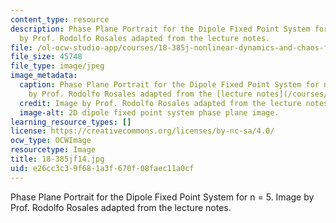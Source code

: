 ```yaml
---
content_type: resource
description: Phase Plane Portrait for the Dipole Fixed Point System for n = 5. Image
  by Prof. Rodolfo Rosales adapted from the lecture notes.
file: /ol-ocw-studio-app/courses/18-385j-nonlinear-dynamics-and-chaos-fall-2014/e26cc3c39f681a3f670f08faec11a0cf_18-385jf14.jpg
file_size: 45748
file_type: image/jpeg
image_metadata:
  caption: Phase Plane Portrait for the Dipole Fixed Point System for n = 5. (Image
    by Prof. Rodolfo Rosales adapted from the [lecture notes](/courses/18-385j-nonlinear-dynamics-and-chaos-fall-2014/pages/lecture-notes).)
  credit: Image by Prof. Rodolfo Rosales adapted from the lecture notes.
  image-alt: 2D dipole fixed point system phase plane image.
learning_resource_types: []
license: https://creativecommons.org/licenses/by-nc-sa/4.0/
ocw_type: OCWImage
resourcetype: Image
title: 18-385jf14.jpg
uid: e26cc3c3-9f68-1a3f-670f-08faec11a0cf
---
```

Phase Plane Portrait for the Dipole Fixed Point System for n = 5. Image by Prof. Rodolfo Rosales adapted from the lecture notes.